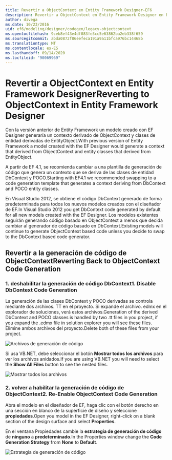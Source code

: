 ```yaml
---
title: Revertir a ObjectContext en Entity Framework Designer-EF6
description: Revertir a ObjectContext en Entity Framework Designer en Entity Framework 6
author: divega
ms.date: 10/23/2016
uid: ef6/modeling/designer/codegen/legacy-objectcontext
ms.openlocfilehash: 9ceb8ef43e4df083fe3cc5e63862ba2eb338f659
ms.sourcegitcommit: abda0872f86eefeca191a9a11bfca976bc14468b
ms.translationtype: MT
ms.contentlocale: es-ES
ms.lasthandoff: 09/14/2020
ms.locfileid: "90069969"
---
```

# <a name="reverting-to-objectcontext-in-entity-framework-designer"></a><span data-ttu-id="27fdf-103">Revertir a ObjectContext en Entity Framework Designer</span><span class="sxs-lookup"><span data-stu-id="27fdf-103">Reverting to ObjectContext in Entity Framework Designer</span></span>
<span data-ttu-id="27fdf-104">Con la versión anterior de Entity Framework un modelo creado con EF Designer generaría un contexto derivado de ObjectContext y clases de entidad derivadas de EntityObject.</span><span class="sxs-lookup"><span data-stu-id="27fdf-104">With previous version of Entity Framework a model created with the EF Designer would generate a context that derived from ObjectContext and entity classes that derived from EntityObject.</span></span>

<span data-ttu-id="27fdf-105">A partir de EF 4.1, se recomienda cambiar a una plantilla de generación de código que genera un contexto que se deriva de las clases de entidad DbContext y POCO.</span><span class="sxs-lookup"><span data-stu-id="27fdf-105">Starting with EF4.1 we recommended swapping to a code generation template that generates a context deriving from DbContext and POCO entity classes.</span></span>

<span data-ttu-id="27fdf-106">En Visual Studio 2012, se obtiene el código DbContext generado de forma predeterminada para todos los nuevos modelos creados con el diseñador de EF.</span><span class="sxs-lookup"><span data-stu-id="27fdf-106">In Visual Studio 2012 you get DbContext code generated by default for all new models created with the EF Designer.</span></span> <span data-ttu-id="27fdf-107">Los modelos existentes seguirán generando código basado en ObjectContext a menos que decida cambiar al generador de código basado en DbContext.</span><span class="sxs-lookup"><span data-stu-id="27fdf-107">Existing models will continue to generate ObjectContext based code unless you decide to swap to the DbContext based code generator.</span></span>

## <a name="reverting-back-to-objectcontext-code-generation"></a><span data-ttu-id="27fdf-108">Revertir a la generación de código de ObjectContext</span><span class="sxs-lookup"><span data-stu-id="27fdf-108">Reverting Back to ObjectContext Code Generation</span></span>

### <a name="1-disable-dbcontext-code-generation"></a><span data-ttu-id="27fdf-109">1. deshabilitar la generación de código DbContext</span><span class="sxs-lookup"><span data-stu-id="27fdf-109">1. Disable DbContext Code Generation</span></span>

<span data-ttu-id="27fdf-110">La generación de las clases DbContext y POCO derivadas se controla mediante dos archivos. TT en el proyecto. Si expande el archivo. edmx en el explorador de soluciones, verá estos archivos.</span><span class="sxs-lookup"><span data-stu-id="27fdf-110">Generation of the derived DbContext and POCO classes is handled by two .tt files in you project, if you expand the .edmx file in solution explorer you will see these files.</span></span> <span data-ttu-id="27fdf-111">Elimine ambos archivos del proyecto.</span><span class="sxs-lookup"><span data-stu-id="27fdf-111">Delete both of these files from your project.</span></span>

![Archivos de generación de código](~/ef6/media/codegenfiles.png)

<span data-ttu-id="27fdf-113">Si usa VB.NET, debe seleccionar el botón **Mostrar todos los archivos** para ver los archivos anidados.</span><span class="sxs-lookup"><span data-stu-id="27fdf-113">If you are using VB.NET you will need to select the **Show All Files** button to see the nested files.</span></span>

![Mostrar todos los archivos](~/ef6/media/showallfiles.png)

### <a name="2-re-enable-objectcontext-code-generation"></a><span data-ttu-id="27fdf-115">2. volver a habilitar la generación de código de ObjectContext</span><span class="sxs-lookup"><span data-stu-id="27fdf-115">2. Re-Enable ObjectContext Code Generation</span></span>

<span data-ttu-id="27fdf-116">Abra el modelo en el diseñador de EF, haga clic con el botón derecho en una sección en blanco de la superficie de diseño y seleccione **propiedades**.</span><span class="sxs-lookup"><span data-stu-id="27fdf-116">Open you model in the EF Designer, right-click on a blank section of the design surface and select **Properties**.</span></span>

<span data-ttu-id="27fdf-117">En el ventana Propiedades cambie la **estrategia de generación de código** de **ninguno** a **predeterminado**.</span><span class="sxs-lookup"><span data-stu-id="27fdf-117">In the Properties window change the **Code Generation Strategy** from **None** to **Default**.</span></span>

![Estrategia de generación de código](~/ef6/media/codegenstrategy.png)
